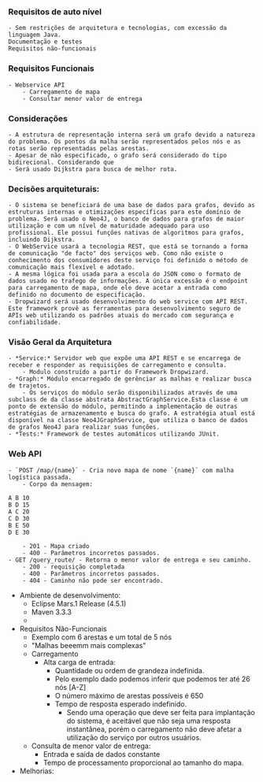 ### Requisitos de auto nível
    - Sem restrições de arquitetura e tecnologias, com excessão da linguagem Java.
    Documentação e testes
    Requisitos não-funcionais

### Requisitos Funcionais
    - Webservice API
        - Carregamento de mapa
        - Consultar menor valor de entrega

### Considerações
    - A estrutura de representação interna será um grafo devido a natureza do problema. Os pontos da malha serão representados pelos nós e as rotas serão representadas pelas arestas. 
    - Apesar de não especificado, o grafo será considerado do tipo bidirecional. Considerando que 
    - Será usado Dijkstra para busca de melhor rota.

### Decisões arquiteturais:
    - O sistema se beneficiará de uma base de dados para grafos, devido as estruturas internas e otimizações específicas para este domínio de problema. Será usado o Neo4J, o banco de dados para grafos de maior utilização e com um nível de maturidade adequado para uso profissional. Ele possui funções nativas de algoritmos para grafos, incluindo Dijkstra.
    - O WebService usará a tecnologia REST, que está se tornando a forma de comunicação "de facto" dos serviços web. Como não existe o conhecimento dos consumidores deste serviço foi definido o método de comunicação mais flexível e adotado.
    - A mesma lógica foi usada para a escola do JSON como o formato de dados usado no trafego de informações. A única excessão é o endpoint para carregamento de mapa, onde ele deve acetar a entrada como definido no documento de especificação.
    - Dropwizard será usado desenvolvimento do web service com API REST. Este framework provê as ferramentas para desenvolvimento seguro de APIs web utilizando os padrões atuais do mercado com segurança e confiabilidade.
    
### Visão Geral da Arquitetura
    - *Service:* Servidor web que expõe uma API REST e se encarrega de receber e responder as requisições de carregamento e consulta.
        - Modulo construído a partir do Framework Dropwizard.
    - *Graph:* Módulo encarregado de gerênciar as malhas e realizar busca de trajetos.
        - Os serviços do módulo serão disponibilizados através de uma subclass de da classe abstrata AbstractGraphService.Esta classe é um ponto de extensão do módulo, permitindo a implementação de outras estratégias de armazenamento e busca do grafo. A estratégia atual está disponível na classe Neo4JGraphService, que utiliza o banco de dados de grafos Neo4J para realizar suas funções.
    - *Tests:* Framework de testes automáticos utilizando JUnit.

### Web API
    - `POST /map/{name}` - Cria novo mapa de nome `{name}` com malha logística passada.
        - Corpo da mensagem:
```
A B 10
B D 15
A C 20
C D 30
B E 50
D E 30
```
        - 201 - Mapa criado
        - 400 - Parâmetros incorretos passados.
    - GET /query_route/ - Retorna o menor valor de entrega e seu caminho.
        - 200 - requisição completada
        - 400 - Parâmetros incorretos passados.
        - 404 - Caminho não pode ser encontrado.
- Ambiente de desenvolvimento:
    - Eclipse Mars.1 Release (4.5.1)
    - Maven 3.3.3
    -
- Requisitos Não-Funcionais
    - Exemplo com 6 arestas e um total de 5 nós
    - "Malhas beeemm mais complexas"
    - Carregamento
        - Alta carga de entrada:
            - Quantidade ou ordem de grandeza indefinida.
            - Pelo exemplo dado podemos inferir que podemos ter até 26 nós [A-Z]
            - O número máximo de arestas possíveis é 650
            - Tempo de resposta esperado indefinido.
                - Sendo uma operação que deve ser feita para implantação do sistema, é aceitável que não seja uma resposta instantânea, porém o carregamento não deve afetar a utilização do serviço por outros usuários.
    - Consulta de menor valor de entrega:
        - Entrada e saída de dados constante
        - Tempo de processamento proporcional ao tamanho do mapa.
- Melhorias:

